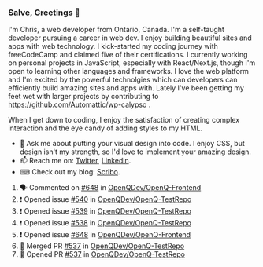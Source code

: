 ### Salve, Greetings 👋

I'm Chris, a web developer from Ontario, Canada. I'm a self-taught developer pursuing a career in web dev. I enjoy building beautiful sites and apps with web technology.
I kick-started my coding journey with freeCodeCamp and claimed five of their certifications.  I currently working on personal projects in JavaScript, especially with React/Next.js, though I'm open to learning other languages and frameworks. I love the web platform and I'm excited by the powerful technolgies which can developers can efficiently build amazing sites and apps with. Lately I've been getting my feet wet with larger projects by contributing to https://github.com/Automattic/wp-calypso .

When I get down to coding, I enjoy the satisfaction of creating complex interaction and the eye candy of adding styles to my HTML. 

- 💬 Ask me about putting your visual design into code. I enjoy CSS, but design isn't my strength, so I'd love to implement your amazing design.
- 📫 Reach me on: [Twitter](https://twitter.com/Christo28120856), [Linkedin](https://www.linkedin.com/in/christopher-stevers-07b9a5204/).
- ⌨ Check out my blog: [Scribo](https://christopherstevers.cf).
<!--
**Christopher-Stevers/Christopher-Stevers** is a ✨ _special_ ✨ repository because its `README.md` (this file) appears on your GitHub profile.

Here are some ideas to get you started:

- 🔭 I’m currently working on ...
- 🌱 I’m currently learning ...
- 👯 I’m looking to collaborate on ...
- 🤔 I’m looking for help with ...
- 😄 Pronouns: ...
- ⚡ Fun fact: ...
-->

<!--START_SECTION:activity-->
1. 🗣 Commented on [#648](https://github.com/OpenQDev/OpenQ-Frontend/issues/648) in [OpenQDev/OpenQ-Frontend](https://github.com/OpenQDev/OpenQ-Frontend)
2. ❗️ Opened issue [#540](https://github.com/OpenQDev/OpenQ-TestRepo/issues/540) in [OpenQDev/OpenQ-TestRepo](https://github.com/OpenQDev/OpenQ-TestRepo)
3. ❗️ Opened issue [#539](https://github.com/OpenQDev/OpenQ-TestRepo/issues/539) in [OpenQDev/OpenQ-TestRepo](https://github.com/OpenQDev/OpenQ-TestRepo)
4. ❗️ Opened issue [#538](https://github.com/OpenQDev/OpenQ-TestRepo/issues/538) in [OpenQDev/OpenQ-TestRepo](https://github.com/OpenQDev/OpenQ-TestRepo)
5. ❗️ Opened issue [#648](https://github.com/OpenQDev/OpenQ-Frontend/issues/648) in [OpenQDev/OpenQ-Frontend](https://github.com/OpenQDev/OpenQ-Frontend)
6. 🎉 Merged PR [#537](https://github.com/OpenQDev/OpenQ-TestRepo/pull/537) in [OpenQDev/OpenQ-TestRepo](https://github.com/OpenQDev/OpenQ-TestRepo)
7. 💪 Opened PR [#537](https://github.com/OpenQDev/OpenQ-TestRepo/pull/537) in [OpenQDev/OpenQ-TestRepo](https://github.com/OpenQDev/OpenQ-TestRepo)
<!--END_SECTION:activity-->
